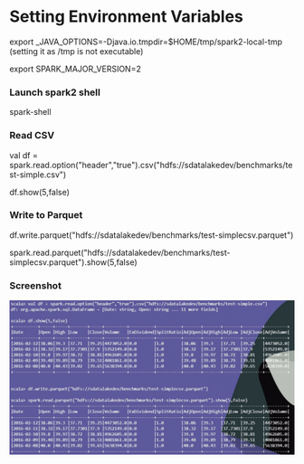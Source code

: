 # Setting Environment Variables

export _JAVA_OPTIONS=-Djava.io.tmpdir=$HOME/tmp/spark2-local-tmp (setting it as /tmp is not executable)

export SPARK_MAJOR_VERSION=2

### Launch spark2 shell
spark-shell

### Read CSV

val df = spark.read.option("header","true").csv("hdfs://sdatalakedev/benchmarks/test-simple.csv")

df.show(5,false)

### Write to Parquet

df.write.parquet("hdfs://sdatalakedev/benchmarks/test-simplecsv.parquet")

spark.read.parquet("hdfs://sdatalakedev/benchmarks/test-simplecsv.parquet").show(5,false)


### Screenshot
![spark2 shell](spark2-shell.JPG "spark2 shell")

